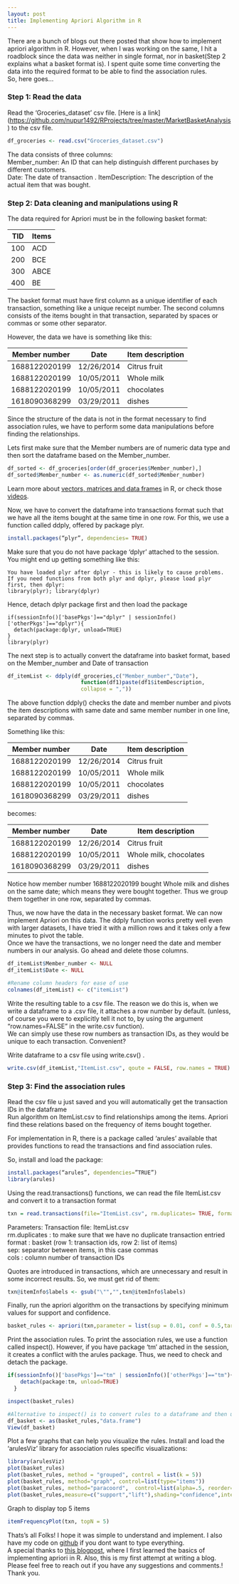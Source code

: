 ```yaml
---
layout: post
title: Implementing Apriori Algorithm in R
---
```


There are a bunch of blogs out there posted that show how to implement apriori algorithm in R. However, when I was working on the same, I hit a roadblock since the data was neither in single format, nor in basket(Step 2 explains what a basket format is). I spent quite some time converting the data into the required format to be able to find the association rules.   
So, here goes…

### Step 1: Read the data

Read the ‘Groceries_dataset’ csv file. [Here is a link] (https://github.com/nupur1492/RProjects/tree/master/MarketBasketAnalysis) to the csv file.

```r
df_groceries <- read.csv("Groceries_dataset.csv")
```
The data consists of three columns:   
Member_number: An ID that can help distinguish different purchases by different customers.   
Date: The date of transaction . 
ItemDescription: The description of the actual item that was bought.   

### Step 2: Data cleaning and manipulations using R

The data required for Apriori must be in the following basket format:

| TID | Items |
| --- | ----- |
| 100 | ACD |
| 200 | BCE |
| 300 | ABCE |
| 400 | BE |

The basket format must have first column as a unique identifier of each transaction, something like a unique receipt number. The second columns consists of the items bought in that transaction, separated by spaces or commas or some other separator.   

However, the data we have is something like this:  

| Member number | Date | Item description |
| ------------- | ---- | ---------------- |
| 1688122020199	| 12/26/2014	| Citrus fruit |
| 1688122020199 | 10/05/2011	| Whole milk |
| 1688122020199 |10/05/2011	| chocolates|
| 1618090368299	| 03/29/2011	| dishes |

Since the structure of the data is not in the format necessary to find association rules, we have to perform some data manipulations before finding the relationships.  

Lets first make sure that the Member numbers are of numeric data type and then sort the dataframe based on the Member_number.  
```r
df_sorted <- df_groceries[order(df_groceries$Member_number),]  
df_sorted$Member_number <- as.numeric(df_sorted$Member_number)  
```

Learn more about [vectors, matrices and data frames](https://datascienceplus.com/how-to-create-data-frames-in-r/) in R, or check those [videos](https://datascienceplus.com/learn-r-from-scratch-part-1/).

Now, we have to convert the dataframe into transactions format such that we have all the items bought at the same time in one row. For this, we use a function called ddply, offered by package plyr.

```r
install.packages(“plyr”, dependencies= TRUE)
```

Make sure that you do not have package ‘dplyr’ attached to the session. You might end up getting something like this:

```
You have loaded plyr after dplyr - this is likely to cause problems.
If you need functions from both plyr and dplyr, please load plyr first, then dplyr:
library(plyr); library(dplyr)
```

Hence, detach dplyr package first and then load the package

```
if(sessionInfo()['basePkgs']=="dplyr" | sessionInfo()['otherPkgs']=="dplyr"){
  detach(package:dplyr, unload=TRUE)
}
library(plyr)
```

The next step is to actually convert the dataframe into basket format, based on the Member_number and Date of transaction     

```r
df_itemList <- ddply(df_groceries,c("Member_number","Date"), 
                       function(df1)paste(df1$itemDescription, 
                       collapse = ","))
```

The above function ddply() checks the date and member number and pivots the item descriptions with same date and same member number in one line, separated by commas.     

Something like this:    

| Member number | Date | Item description |
| ------------- | ---- | ---------------- |
| 1688122020199	| 12/26/2014	| Citrus fruit |
| 1688122020199 | 10/05/2011	| Whole milk |
| 1688122020199 |10/05/2011	| chocolates|
| 1618090368299	| 03/29/2011	| dishes |

becomes:

| Member number | Date | Item description |
| ------------- | ---- | ---------------- |
| 1688122020199	| 12/26/2014	| Citrus fruit |
| 1688122020199 | 10/05/2011	| Whole milk, chocolates |
| 1618090368299	| 03/29/2011	| dishes |

Notice how member number 1688122020199 bought Whole milk and dishes on the same date; which means they were bought together.    Thus we group them together in one row, separated by commas.   

Thus, we now have the data in the necessary basket format. We can now implement Apriori on this data. The ddply function works pretty well even with larger datasets, I have tried it with a million rows and it takes only a few minutes to pivot the table.  
Once we have the transactions, we no longer need the date and member numbers in our analysis. Go ahead and delete those columns.   

```r
df_itemList$Member_number <- NULL
df_itemList$Date <- NULL

#Rename column headers for ease of use
colnames(df_itemList) <- c("itemList")
```

Write the resulting table to a csv file. The reason we do this is, when we write a dataframe to a .csv file, it attaches a row number by default. (unless, of course you were to explicitly tell it not to, by using the argument “row.names=FALSE” in the write.csv function).   
We can simply use these row numbers as transaction IDs, as they would be unique to each transaction. Convenient?   

Write dataframe to a csv file using write.csv() .  
```r
write.csv(df_itemList,"ItemList.csv", qoute = FALSE, row.names = TRUE)
```

### Step 3: Find the association rules

Read the csv file u just saved and you will automatically get the transaction IDs in the dataframe   
Run algorithm on ItemList.csv to find relationships among the items. Apriori find these relations based on the frequency of items bought together.    

For implementation in R, there is a package called ‘arules’ available that provides functions to read the transactions and find association rules.   

So, install and load the package:   
```r
install.packages(“arules”, dependencies=”TRUE”)
library(arules)
```

Using the read.transactions() functions, we can read the file ItemList.csv and convert it to a transaction format   

```r
txn = read.transactions(file="ItemList.csv", rm.duplicates= TRUE, format="basket",sep=",",cols=1);
```

Parameters: Transaction file: ItemList.csv   
rm.duplicates : to make sure that we have no duplicate transaction entried   
format : basket (row 1: transaction ids, row 2: list of items)    
sep: separator between items, in this case commas   
cols : column number of transaction IDs   

Quotes are introduced in transactions, which are unnecessary and result in some incorrect results. So, we must get rid of them:  

```r
txn@itemInfo$labels <- gsub("\"","",txn@itemInfo$labels)
```

Finally, run the apriori algorithm on the transactions by specifying minimum values for support and confidence.   
```r
basket_rules <- apriori(txn,parameter = list(sup = 0.01, conf = 0.5,target="rules"));
```

Print the association rules. To print the association rules, we use a function called inspect(). However, if you have package ‘tm’ attached in the session, it creates a conflict with the arules package. Thus, we need to check and detach the package.

```r
if(sessionInfo()['basePkgs']=="tm" | sessionInfo()['otherPkgs']=="tm"){
    detach(package:tm, unload=TRUE)
  }

inspect(basket_rules)

#Alternative to inspect() is to convert rules to a dataframe and then use View()
df_basket <- as(basket_rules,"data.frame")
View(df_basket)
```
Plot a few graphs that can help you visualize the rules. Install and load the ‘arulesViz’ library for association rules specific visualizations:   
```r
library(arulesViz)
plot(basket_rules)
plot(basket_rules, method = "grouped", control = list(k = 5))
plot(basket_rules, method="graph", control=list(type="items"))
plot(basket_rules, method="paracoord",  control=list(alpha=.5, reorder=TRUE))
plot(basket_rules,measure=c("support","lift"),shading="confidence",interactive=T)
```
Graph to display top 5 items
```r
itemFrequencyPlot(txn, topN = 5)
```
Thats’s all Folks! I hope it was simple to understand and implement. I also have my code on [github](https://github.com/nupur1492/RProjects/tree/master/MarketBasketAnalysis) if you dont want to type everything.   
A special thanks to [this blogpost](https://www.r-bloggers.com/association-rule-learning-and-the-apriori-algorithm/), where I first learned the basics of implementing apriori in R. Also, this is my first attempt at writing a blog. Please feel free to reach out if you have any suggestions and comments.!   
Thank you.   
